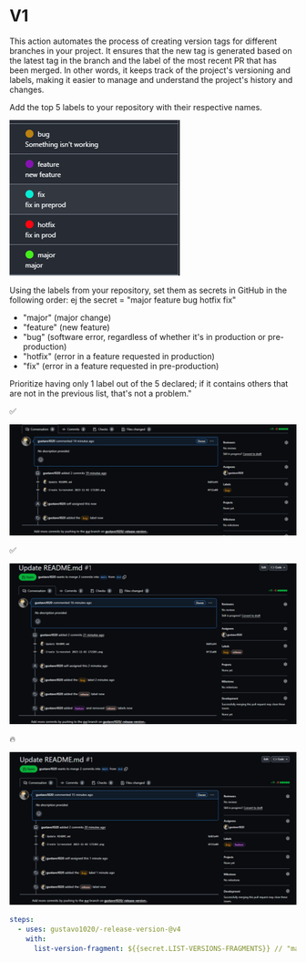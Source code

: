  # V1
This action automates the process of creating version tags for different branches in your project. It ensures that the new tag is generated based on the latest tag in the branch and the label of the most recent PR that has been merged. In other words, it keeps track of the project's versioning and labels, making it easier to manage and understand the project's history and changes.

Add the top 5 labels to your repository with their respective names.

![image](https://github.com/gustavo1020/-release-version-/blob/dsd/img/Screenshot%202023-11-02%20172203.png)


Using the labels from your repository, set them as secrets in GitHub in the following order: ej the secret = "major feature bug hotfix fix"
- "major" (major change)
- "feature" (new feature)
- "bug" (software error, regardless of whether it's in production or pre-production)
- "hotfix" (error in a feature requested in production)
- "fix" (error in a feature requested in pre-production)

Prioritize having only 1 label out of the 5 declared; if it contains others that are not in the previous list, that's not a problem."

:white_check_mark:

![image](https://github.com/gustavo1020/-release-version-/blob/dsd/img/Screenshot%202023-11-02%20173734.png)

:white_check_mark:

![image](https://github.com/gustavo1020/-release-version-/blob/dsd/img/image.png)

:fire:

![image](https://github.com/gustavo1020/-release-version-/blob/dsd/img/Screenshot%202023-11-02%20173845.png)

```yaml
steps:
  - uses: gustavo1020/-release-version-@v4
    with:
      list-version-fragment: ${{secret.LIST-VERSIONS-FRAGMENTS}} // "major feature bug hotfix fix"
```
